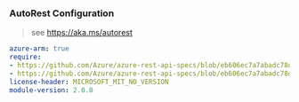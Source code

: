 ### AutoRest Configuration

> see https://aka.ms/autorest

``` yaml
azure-arm: true
require:
- https://github.com/Azure/azure-rest-api-specs/blob/eb606ec7a7abadc78ded1423ddbea9e8f49e72c3/specification/mediaservices/resource-manager/readme.md
- https://github.com/Azure/azure-rest-api-specs/blob/eb606ec7a7abadc78ded1423ddbea9e8f49e72c3/specification/mediaservices/resource-manager/readme.go.md
license-header: MICROSOFT_MIT_NO_VERSION
module-version: 2.0.0
```